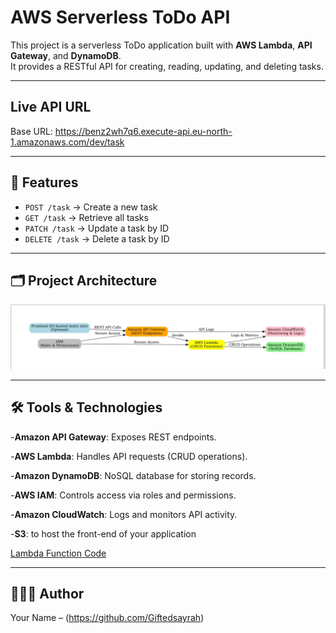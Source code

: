 # AWS Serverless ToDo API

This project is a serverless ToDo application built with **AWS Lambda**, **API Gateway**, and **DynamoDB**.  
It provides a RESTful API for creating, reading, updating, and deleting tasks.

---

## Live API URL
Base URL: https://benz2wh7q6.execute-api.eu-north-1.amazonaws.com/dev/task


---

## 📌 Features
- `POST /task` → Create a new task  
- `GET /task` → Retrieve all tasks  
- `PATCH /task` → Update a task by ID  
- `DELETE /task` → Delete a task by ID  

---

## 🗂️ Project Architecture
![Solution Architecture](./architecture-diagram.jpeg)

---

## 🛠️ Tools & Technologies


-**Amazon API Gateway**: Exposes REST endpoints.

-**AWS Lambda**: Handles API requests (CRUD operations).

-**Amazon DynamoDB**: NoSQL database for storing records.

-**AWS IAM**: Controls access via roles and permissions.

-**Amazon CloudWatch**: Logs and monitors API activity.

-**S3**: to host the front-end of your application

[Lambda Function Code](./Node.txt)

---

## 👩🏽‍💻 Author
Your Name – (https://github.com/Giftedsayrah)


